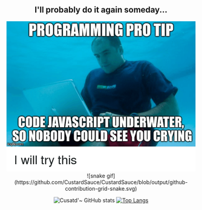<h2 align="center">
  I'll probably do it again someday... 
  
</h2>

<div align=center>

  <img src=./meme3.png>
  ![snake gif](https://github.com/CustardSauce/CustardSauce/blob/output/github-contribution-grid-snake.svg)


  ![Cusatd'~ GitHub stats](https://github-readme-stats.vercel.app/api?username=CustardSauce&theme=dark&show_icons=true)
  [![Top Langs](https://github-readme-stats.vercel.app/api/top-langs/?username=CustardSauce&layout=compact&theme=dark)](https://github.com/metleeha)


</div>

